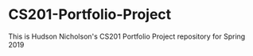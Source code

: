 # CS201-Portfolio-Project
This is Hudson Nicholson's CS201 Portfolio Project repository for Spring 2019

